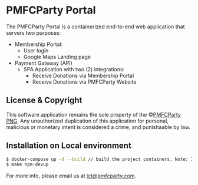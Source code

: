 # PMFCParty Portal

The PMFCParty Portal is a containerized end-to-end web application that servers two purposes:
- Membership Portal:
  - User login
  - Google Maps Landing page
- Payment Gateway (API)
  - SPA Application with two (2) integrations:
    - Receive Donations via Membership Portal
    - Receive Donations via PMFCParty Website

## License & Copyright
This software application remains the sole property of the &copy;[PMFCParty PNG](https://www.pmfcparty.com/home).
Any unauthorized duplication of this application for personal, malicious or monetary intent is considered a crime, and punishaable by law.

## Installation on Local environment

```bash
$ docker-compose up -d --build // build the project containers. Note: In Dev, run once or everytime the containers need to be respawned.
$ make npm-devup
```

For more info, please email us at ict@pmfcparty.com.